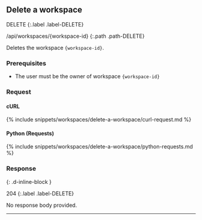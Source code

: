 ## Delete a workspace

DELETE
{:.label .label-DELETE}

/api/workspaces/{workspace-id}
{:.path .path-DELETE}

Deletes the workspace `{workspace-id}`.

### Prerequisites

- The user must be the owner of workspace `{workspace-id}`

### Request

#### cURL

{% include snippets/workspaces/delete-a-workspace/curl-request.md %}

#### Python (Requests)

{% include snippets/workspaces/delete-a-workspace/python-requests.md %}

### Response
{: .d-inline-block }

204
{:.label .label-DELETE}

No response body provided.

---
